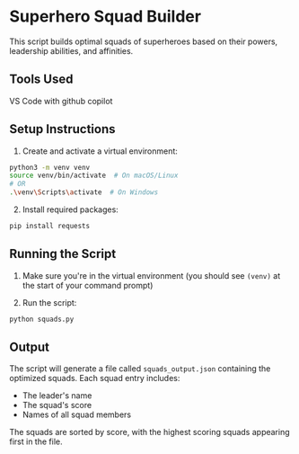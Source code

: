 # Superhero Squad Builder

This script builds optimal squads of superheroes based on their powers, leadership abilities, and affinities.

## Tools Used
VS Code with github copilot

## Setup Instructions

1. Create and activate a virtual environment:
```bash
python3 -m venv venv
source venv/bin/activate  # On macOS/Linux
# OR
.\venv\Scripts\activate  # On Windows
```

2. Install required packages:
```bash
pip install requests
```

## Running the Script

1. Make sure you're in the virtual environment (you should see `(venv)` at the start of your command prompt)

2. Run the script:
```bash
python squads.py
```

## Output

The script will generate a file called `squads_output.json` containing the optimized squads. Each squad entry includes:
- The leader's name
- The squad's score
- Names of all squad members

The squads are sorted by score, with the highest scoring squads appearing first in the file.
